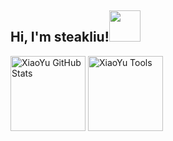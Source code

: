 <h2> Hi, I'm steakliu!<img src="https://media.giphy.com/media/mGcNjsfWAjY5AEZNw6/giphy.gif" width="50"></h2>
<img height="120px" src="https://github-readme-stats.vercel.app/api?username=steakliu&hide_title=true&hide_border=true&show_icons=true&include_all_commits=true&count_private=true&line_height=21&text_color=000&icon_color=000&bg_color=0,ea6161,ffc64d,fffc4d,52fa5a&theme=graywhite" alt="XiaoYu GitHub Stats"/>
<img height="120px" src="https://github-readme-stats.vercel.app/api/top-langs/?username=steakliu&hide=html&hide_title=true&hide_border=true&layout=compact&langs_count=7&exclude_repo=comp426,Redventures-Movie-Quotes&text_color=000&icon_color=fff&bg_color=0,52fa5a,4dfcff,c64dff&theme=graywhite" alt="XiaoYu Tools"/>
